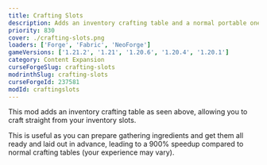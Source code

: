 ```yaml
---
title: Crafting Slots
description: Adds an inventory crafting table and a normal portable one.
priority: 830
cover: ./crafting-slots.png
loaders: ['Forge', 'Fabric', 'NeoForge']
gameVersions: ['1.21.2', '1.21', '1.20.6', '1.20.4', '1.20.1']
category: Content Expansion
curseForgeSlug: crafting-slots
modrinthSlug: crafting-slots
curseForgeId: 237581
modId: craftingslots
---
```


This mod adds an inventory crafting table as seen above, allowing you to craft straight from your inventory slots.

This is useful as you can prepare gathering ingredients and get them all ready and laid out in advance, leading to a
900% speedup compared to normal crafting tables (your experience may vary).